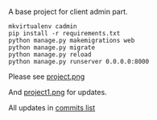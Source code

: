 A base project for client admin part.

```
mkvirtualenv cadmin
pip install -r requirements.txt
python manage.py makemigrations web
python manage.py migrate
python manage.py reload
python manage.py runserver 0.0.0.0:8000
```

Please see [project.png](https://github.com/amigo00678/CAdmin/blob/master/project.png)

And [project1.png](https://github.com/amigo00678/CAdmin/blob/master/project1.png) for updates.

All updates in [commits list](https://github.com/amigo00678/CAdmin/commits/master)
